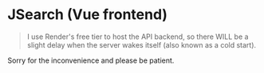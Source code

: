 # JSearch (Vue frontend)

> I use Render's free tier to host the API backend, so there WILL be a slight delay when the server wakes itself (also known as a cold start). 

Sorry for the inconvenience and please be patient.
>